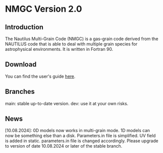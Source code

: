 # NMGC Version 2.0

## Introduction
The Nautilus Multi-Grain Code (NMGC) is a gas-grain code derived from the NAUTILUS code that is able to deal with multiple grain species for astrophysical environments. It is written in Fortran 90.

## Download
You can find the user's guide [here][1].

## Branches
main: stable up-to-date version.
dev: use it at your own risks.

## News
[10.08.2024]: 0D models now works in multi-grain mode. 1D models can now be something else than a disk. Parameters.in file is simplified. UV field is added in static. parameters.in file is changed accordingly. Please upgrade to version of date 10.08.2024 or later of the stable branch.


[1]: https://nmgc-20.readthedocs.io/en/latest
     